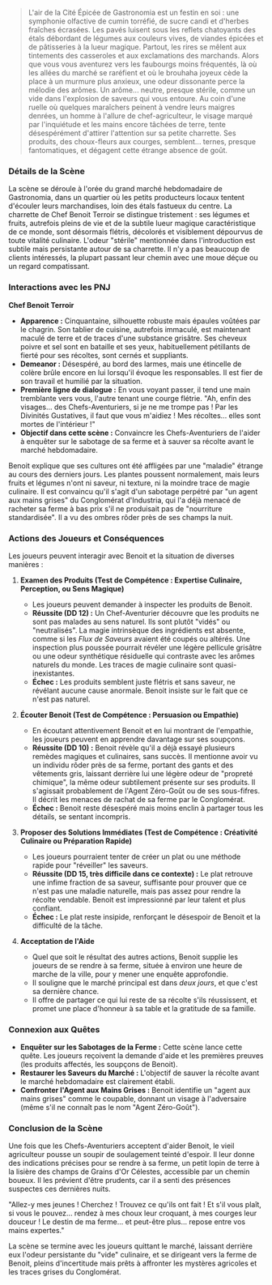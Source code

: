 > L'air de la Cité Épicée de Gastronomia est un festin en soi : une symphonie olfactive de cumin torréfié, de sucre candi et d'herbes fraîches écrasées. Les pavés luisent sous les reflets chatoyants des étals débordant de légumes aux couleurs vives, de viandes épicées et de pâtisseries à la lueur magique. Partout, les rires se mêlent aux tintements des casseroles et aux exclamations des marchands. Alors que vous vous aventurez vers les faubourgs moins fréquentés, là où les allées du marché se raréfient et où le brouhaha joyeux cède la place à un murmure plus anxieux, une odeur dissonante perce la mélodie des arômes. Un arôme... neutre, presque stérile, comme un vide dans l'explosion de saveurs qui vous entoure. Au coin d'une ruelle où quelques maraîchers peinent à vendre leurs maigres denrées, un homme à l'allure de chef-agriculteur, le visage marqué par l'inquiétude et les mains encore tâchées de terre, tente désespérément d'attirer l'attention sur sa petite charrette. Ses produits, des choux-fleurs aux courges, semblent... ternes, presque fantomatiques, et dégagent cette étrange absence de goût.

### Détails de la Scène

La scène se déroule à l'orée du grand marché hebdomadaire de Gastronomia, dans un quartier où les petits producteurs locaux tentent d'écouler leurs marchandises, loin des étals fastueux du centre. La charrette de Chef Benoit Terroir se distingue tristement : ses légumes et fruits, autrefois pleins de vie et de la subtile lueur magique caractéristique de ce monde, sont désormais flétris, décolorés et visiblement dépourvus de toute vitalité culinaire. L'odeur "stérile" mentionnée dans l'introduction est subtile mais persistante autour de sa charrette. Il n'y a pas beaucoup de clients intéressés, la plupart passant leur chemin avec une moue déçue ou un regard compatissant.

### Interactions avec les PNJ

**Chef Benoit Terroir**
*   **Apparence :** Cinquantaine, silhouette robuste mais épaules voûtées par le chagrin. Son tablier de cuisine, autrefois immaculé, est maintenant maculé de terre et de traces d'une substance grisâtre. Ses cheveux poivre et sel sont en bataille et ses yeux, habituellement pétillants de fierté pour ses récoltes, sont cernés et suppliants.
*   **Demeanor :** Désespéré, au bord des larmes, mais une étincelle de colère brûle encore en lui lorsqu'il évoque les responsables. Il est fier de son travail et humilié par la situation.
*   **Première ligne de dialogue :** En vous voyant passer, il tend une main tremblante vers vous, l'autre tenant une courge flétrie. "Ah, enfin des visages... des Chefs-Aventuriers, si je ne me trompe pas ! Par les Divinités Gustatives, il faut que vous m'aidiez ! Mes récoltes... elles sont mortes de l'intérieur !"
*   **Objectif dans cette scène :** Convaincre les Chefs-Aventuriers de l'aider à enquêter sur le sabotage de sa ferme et à sauver sa récolte avant le marché hebdomadaire.

Benoit explique que ses cultures ont été affligées par une "maladie" étrange au cours des derniers jours. Les plantes poussent normalement, mais leurs fruits et légumes n'ont ni saveur, ni texture, ni la moindre trace de magie culinaire. Il est convaincu qu'il s'agit d'un sabotage perpétré par "un agent aux mains grises" du Conglomérat d'Industria, qui l'a déjà menacé de racheter sa ferme à bas prix s'il ne produisait pas de "nourriture standardisée". Il a vu des ombres rôder près de ses champs la nuit.

### Actions des Joueurs et Conséquences

Les joueurs peuvent interagir avec Benoit et la situation de diverses manières :

1.  **Examen des Produits (Test de Compétence : Expertise Culinaire, Perception, ou Sens Magique)**
    *   Les joueurs peuvent demander à inspecter les produits de Benoit.
    *   **Réussite (DD 12) :** Un Chef-Aventurier découvre que les produits ne sont pas malades au sens naturel. Ils sont plutôt "vidés" ou "neutralisés". La magie intrinsèque des ingrédients est absente, comme si les *Flux de Saveurs* avaient été coupés ou altérés. Une inspection plus poussée pourrait révéler une légère pellicule grisâtre ou une odeur synthétique résiduelle qui contraste avec les arômes naturels du monde. Les traces de magie culinaire sont quasi-inexistantes.
    *   **Échec :** Les produits semblent juste flétris et sans saveur, ne révélant aucune cause anormale. Benoit insiste sur le fait que ce n'est pas naturel.

2.  **Écouter Benoit (Test de Compétence : Persuasion ou Empathie)**
    *   En écoutant attentivement Benoit et en lui montrant de l'empathie, les joueurs peuvent en apprendre davantage sur ses soupçons.
    *   **Réussite (DD 10) :** Benoit révèle qu'il a déjà essayé plusieurs remèdes magiques et culinaires, sans succès. Il mentionne avoir vu un individu rôder près de sa ferme, portant des gants et des vêtements gris, laissant derrière lui une légère odeur de "propreté chimique", la même odeur subtilement présente sur ses produits. Il s'agissait probablement de l'Agent Zéro-Goût ou de ses sous-fifres. Il décrit les menaces de rachat de sa ferme par le Conglomérat.
    *   **Échec :** Benoit reste désespéré mais moins enclin à partager tous les détails, se sentant incompris.

3.  **Proposer des Solutions Immédiates (Test de Compétence : Créativité Culinaire ou Préparation Rapide)**
    *   Les joueurs pourraient tenter de créer un plat ou une méthode rapide pour "réveiller" les saveurs.
    *   **Réussite (DD 15, très difficile dans ce contexte) :** Le plat retrouve une infime fraction de sa saveur, suffisante pour prouver que ce n'est pas une maladie naturelle, mais pas assez pour rendre la récolte vendable. Benoit est impressionné par leur talent et plus confiant.
    *   **Échec :** Le plat reste insipide, renforçant le désespoir de Benoit et la difficulté de la tâche.

4.  **Acceptation de l'Aide**
    *   Quel que soit le résultat des autres actions, Benoit supplie les joueurs de se rendre à sa ferme, située à environ une heure de marche de la ville, pour y mener une enquête approfondie.
    *   Il souligne que le marché principal est dans *deux jours*, et que c'est sa dernière chance.
    *   Il offre de partager ce qui lui reste de sa récolte s'ils réussissent, et promet une place d'honneur à sa table et la gratitude de sa famille.

### Connexion aux Quêtes

*   **Enquêter sur les Sabotages de la Ferme :** Cette scène lance cette quête. Les joueurs reçoivent la demande d'aide et les premières preuves (les produits affectés, les soupçons de Benoit).
*   **Restaurer les Saveurs du Marché :** L'objectif de sauver la récolte avant le marché hebdomadaire est clairement établi.
*   **Confronter l'Agent aux Mains Grises :** Benoit identifie un "agent aux mains grises" comme le coupable, donnant un visage à l'adversaire (même s'il ne connaît pas le nom "Agent Zéro-Goût").

### Conclusion de la Scène

Une fois que les Chefs-Aventuriers acceptent d'aider Benoit, le vieil agriculteur pousse un soupir de soulagement teinté d'espoir. Il leur donne des indications précises pour se rendre à sa ferme, un petit lopin de terre à la lisière des champs de Grains d'Or Célestes, accessible par un chemin boueux. Il les prévient d'être prudents, car il a senti des présences suspectes ces dernières nuits.

"Allez-y mes jeunes ! Cherchez ! Trouvez ce qu'ils ont fait ! Et s'il vous plaît, si vous le pouvez... rendez à mes choux leur croquant, à mes courges leur douceur ! Le destin de ma ferme... et peut-être plus... repose entre vos mains expertes."

La scène se termine avec les joueurs quittant le marché, laissant derrière eux l'odeur persistante du "vide" culinaire, et se dirigeant vers la ferme de Benoit, pleins d'incertitude mais prêts à affronter les mystères agricoles et les traces grises du Conglomérat.
